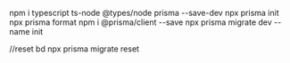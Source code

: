 npm i typescript ts-node @types/node prisma --save-dev
npx prisma init
npx prisma format
npm i @prisma/client --save
npx prisma migrate dev --name init

//reset bd
npx prisma migrate reset
